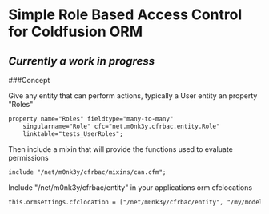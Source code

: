 Simple Role Based Access Control for Coldfusion ORM
===================================================

_Currently a work in progress_
------------------------------

###Concept

Give any entity that can perform actions, typically a User entity an property "Roles" 
	
```Coldfusion
property name="Roles" fieldtype="many-to-many" 
	singularname="Role" cfc="net.m0nk3y.cfrbac.entity.Role" 
	linktable="tests_UserRoles"; 
```

Then include a mixin that will provide the functions used to evaluate permissions

```ColdFusion
include "/net/m0nk3y/cfrbac/mixins/can.cfm"; 
```

Include "/net/m0nk3y/cfrbac/entity" in your applications orm cfclocations

```cfml
this.ormsettings.cfclocation = ["/net/m0nk3y/cfrbac/entity", "/my/model/cfcs"]
```




